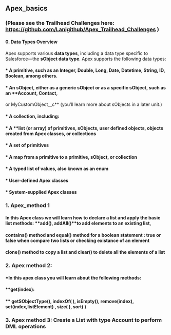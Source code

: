 ## **Apex_basics**

### (Please see the Trailhead Challenges here: https://github.com/Lanigithub/Apex_Trailhead_Challenges )

#### 0. **Data Types Overview**

Apex supports various **data types**, including a data type specific to Salesforce—the **sObject data type**.
Apex supports the following data types:

#### * A **primitive**, such as an **Integer, Double, Long, Date, Datetime, String, ID, Boolean**, among others.
#### * An **sObject**, either as a **generic sObject** or as a **specific sObject**, such as an **Account, Contact, 
or MyCustomObject__c** (you’ll learn more about sObjects in a later unit.)
#### * A **collection**, including:
#### * A **list (or array) of primitives, sObjects, user defined objects, objects created from Apex classes, or collections
#### * A **set of primitives**
#### * A **map from a primitive to a primitive, sObject, or collection**
#### * A typed list of values, also known as an **enum**
#### * **User-defined Apex classes**
#### * **System-supplied Apex classes**



### 1. **Apex_method 1**

####  In this Apex class we will learn how to declare a list and apply the basic list methods: **add(), addAll()**to add elements to an existing list,
####  **contains()** method  and **equal()** method for a boolean statement : true or false when compare two lists or checking existance of an element
####  **clone()** method to copy a list and **clear()** to delete all the elements of a list


### 2. **Apex method 2:**

####  *In this apex class you will learn about the following methods: 
#### **get(index):
#### ** getSObjectType(), indexOf( ), isEmpty(), remove(index), set(index,listElement) , size( ), sort( )


### **3. Apex method 3: Create a List with type Account to perform DML operations**



